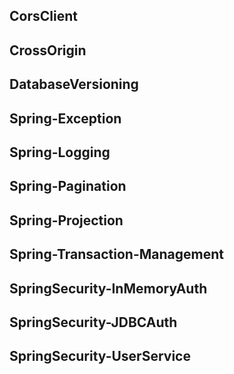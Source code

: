 CorsClient
----------------------------------
CrossOrigin
----------------------------------
DatabaseVersioning
----------------------------------
Spring-Exception
----------------------------------
Spring-Logging
----------------------------------
Spring-Pagination
----------------------------------
Spring-Projection
----------------------------------
Spring-Transaction-Management
----------------------------------
SpringSecurity-InMemoryAuth
----------------------------------
SpringSecurity-JDBCAuth
----------------------------------
SpringSecurity-UserService
----------------------------------
